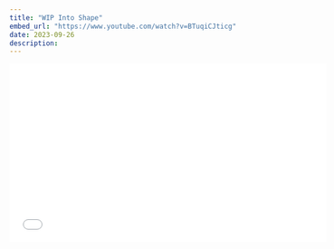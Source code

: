 ```yaml
---
title: "WIP Into Shape"
embed_url: "https://www.youtube.com/watch?v=BTuqiCJticg"
date: 2023-09-26
description:
---
```


<iframe width="560" height="315" src="{{page.embed_url}}" title="YouTube video player" frameborder="0" allow="accelerometer; autoplay; clipboard-write; encrypted-media; gyroscope; picture-in-picture" allowfullscreen></iframe>
